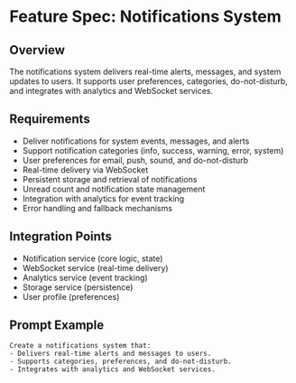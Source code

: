 # Feature Spec: Notifications System

## Overview
The notifications system delivers real-time alerts, messages, and system updates to users. It supports user preferences, categories, do-not-disturb, and integrates with analytics and WebSocket services.

## Requirements
- Deliver notifications for system events, messages, and alerts
- Support notification categories (info, success, warning, error, system)
- User preferences for email, push, sound, and do-not-disturb
- Real-time delivery via WebSocket
- Persistent storage and retrieval of notifications
- Unread count and notification state management
- Integration with analytics for event tracking
- Error handling and fallback mechanisms

## Integration Points
- Notification service (core logic, state)
- WebSocket service (real-time delivery)
- Analytics service (event tracking)
- Storage service (persistence)
- User profile (preferences)

## Prompt Example
```
Create a notifications system that:
- Delivers real-time alerts and messages to users.
- Supports categories, preferences, and do-not-disturb.
- Integrates with analytics and WebSocket services.
``` 